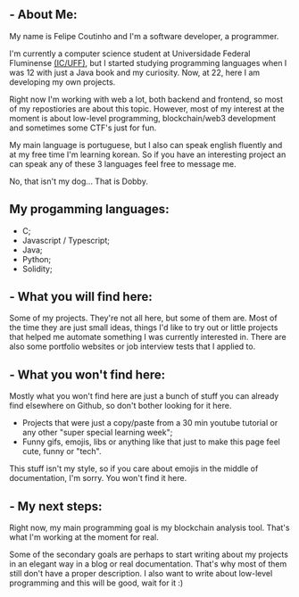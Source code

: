 ## - About Me:
My name is Felipe Coutinho and I'm a software developer, a programmer.

I'm currently a computer science student at Universidade Federal Fluminense [(IC/UFF)](http://www.ic.uff.br), but I started studying programming languages when I was 12 with just a Java book and my curiosity. Now, at 22, here I am developing my own projects.

Right now I'm working with web a lot, both backend and frontend, so most of my repostiories are about this topic. However, most of my interest at the moment is about low-level programming, blockchain/web3 development and sometimes some CTF's just for fun.

My main language is portuguese, but I also can speak english fluently and at my free time I'm learning korean. So if you have an interesting project an can speak any of these 3 languages feel free to message me.

No, that isn't my dog... That is Dobby.

## My progamming languages:
- C;
- Javascript / Typescript; 
- Java;
- Python;
- Solidity;

## - What you will find here:
Some of my projects. They're not all here, but some of them are. Most of the time they are just small ideas, things I'd like to try out or little projects that helped me automate something I was currently interested in. There are also some portfolio websites or job interview tests that I applied to.

## - What you won't find here:
Mostly what you won't find here are just a bunch of stuff you can already find elsewhere on Github, so don't bother looking for it here. 

- Projects that were just a copy/paste from a 30 min youtube tutorial or any other "super special learning week";
- Funny gifs, emojis, libs or anything like that just to make this page feel cute, funny or "tech".

This stuff isn't my style, so if you care about emojis in the middle of documentation, I'm sorry. You won't find it here.

## - My next steps:
Right now, my main programming goal is my blockchain analysis tool. That's what I'm working at the moment for real.

Some of the secondary goals are perhaps to start writing about my projects in an elegant way in a blog or real documentation. That's why most of them still don't have a proper description. I also want to write about low-level programming and this will be good, wait for it :)